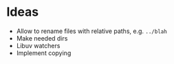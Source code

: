 # Ideas
 - Allow to rename files with relative paths, e.g. `../blah`
 - Make needed dirs
 - Libuv watchers
 - Implement copying
